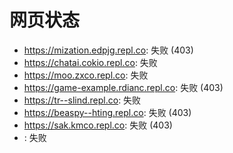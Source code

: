 # 网页状态
- https://mization.edpjg.repl.co: 失败 (403)
- https://chatai.cokio.repl.co: 失败
- https://moo.zxco.repl.co: 失败
- https://game-example.rdianc.repl.co: 失败 (403)
- https://tr--slind.repl.co: 失败
- https://beaspy--hting.repl.co: 失败 (403)
- https://sak.kmco.repl.co: 失败 (403)
- : 失败
